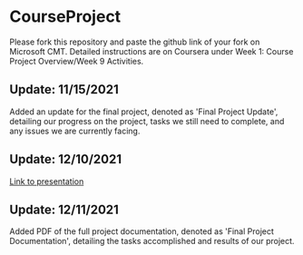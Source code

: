 # CourseProject

Please fork this repository and paste the github link of your fork on Microsoft CMT. Detailed instructions are on Coursera under Week 1: Course Project Overview/Week 9 Activities.

## Update: 11/15/2021
Added an update for the final project, denoted as 'Final Project Update', detailing our progress on the project, tasks we still need to complete, and any issues we are currently facing.

## Update: 12/10/2021
[Link to presentation][link]

[link]: https://youtu.be/PjRAOvqMptY

## Update: 12/11/2021
Added PDF of the full project documentation, denoted as 'Final Project Documentation', detailing the tasks accomplished and results of our project.

